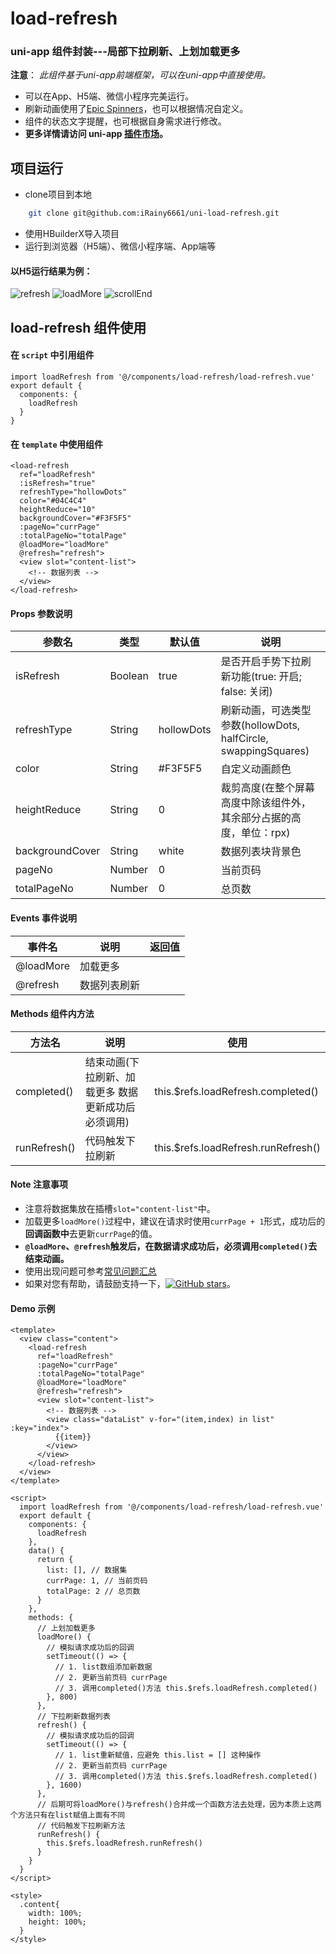 # load-refresh

### uni-app 组件封装---局部下拉刷新、上划加载更多

**注意**： *此组件基于uni-app前端框架，可以在uni-app中直接使用。*
  - 可以在App、H5端、微信小程序完美运行。
  - 刷新动画使用了[Epic Spinners](https://epic-spinners.epicmax.co/)，也可以根据情况自定义。
  - 组件的状态文字提醒，也可根据自身需求进行修改。
  - **更多详情请访问 uni-app [插件市场](https://ext.dcloud.net.cn/plugin?id=1866)。**

## 项目运行

  - clone项目到本地

```sh
    git clone git@github.com:iRainy6661/uni-load-refresh.git
```

  - 使用HBuilderX导入项目
  - 运行到浏览器（H5端）、微信小程序端、App端等
  
#### 以H5运行结果为例：
![refresh](http://www.jianking.vip/images/refresh.png) ![loadMore](http://www.jianking.vip/images/loadMore.png) ![scrollEnd](http://www.jianking.vip/images/scrollEnd.png)

## load-refresh 组件使用

#### 在 `script` 中引用组件

```
import loadRefresh from '@/components/load-refresh/load-refresh.vue'
export default {
  components: {
    loadRefresh
  }
}
```

#### 在 `template` 中使用组件

```
<load-refresh
  ref="loadRefresh"
  :isRefresh="true"
  refreshType="hollowDots"
  color="#04C4C4"
  heightReduce="10"
  backgroundCover="#F3F5F5"
  :pageNo="currPage"
  :totalPageNo="totalPage" 
  @loadMore="loadMore" 
  @refresh="refresh">
  <view slot="content-list">
    <!-- 数据列表 -->
  </view>
</load-refresh>
```

#### Props 参数说明

| 参数名 | 类型 | 默认值 | 说明 |
| ------ | ------ | ------ | ------ |
| isRefresh | Boolean | true | 是否开启手势下拉刷新功能(true: 开启; false: 关闭) |
| refreshType | String | hollowDots | 刷新动画，可选类型参数(hollowDots, halfCircle, swappingSquares) |
| color | String | #F3F5F5 | 自定义动画颜色 |
| heightReduce | String | 0 | 裁剪高度(在整个屏幕高度中除该组件外，其余部分占据的高度，单位：rpx) |
| backgroundCover | String | white | 数据列表块背景色 |
| pageNo | Number | 0 | 当前页码 |
| totalPageNo | Number | 0 | 总页数 |

#### Events 事件说明

| 事件名 | 说明 | 返回值 |
| ------ | ------ | ------ |
| @loadMore | 加载更多 |  |
| @refresh | 数据列表刷新 |  |

#### Methods 组件内方法

| 方法名 | 说明 | 使用 |
| ------ | ------ | ------ |
| completed() | 结束动画(下拉刷新、加载更多 数据更新成功后必须调用) | this.$refs.loadRefresh.completed() |
| runRefresh() | 代码触发下拉刷新 | this.$refs.loadRefresh.runRefresh() |

#### Note 注意事项

  - 注意将数据集放在插槽`slot="content-list"`中。
  - 加载更多`loadMore()`过程中，建议在请求时使用`currPage + 1`形式，成功后的**回调函数中**去更新`currPage`的值。
  - **`@loadMore`、`@refresh`触发后，在数据请求成功后，必须调用`completed()`去结束动画。**
  - 使用出现问题可参考[常见问题汇总](https://github.com/iRainy6661/uni-load-refresh/issues/2)
  - 如果对您有帮助，请鼓励支持一下，[![GitHub stars](https://img.shields.io/github/stars/iRainy6661/uni-load-refresh?style=falt)](https://github.com/iRainy6661/uni-load-refresh)。

#### Demo 示例

```
<template>
  <view class="content">
    <load-refresh
      ref="loadRefresh"
      :pageNo="currPage"
      :totalPageNo="totalPage" 
      @loadMore="loadMore" 
      @refresh="refresh">
      <view slot="content-list">
        <!-- 数据列表 -->
        <view class="dataList" v-for="(item,index) in list" :key="index">
          {{item}}
        </view>
      </view>
    </load-refresh>
  </view>
</template>

<script>
  import loadRefresh from '@/components/load-refresh/load-refresh.vue'
  export default {
    components: {
      loadRefresh
    },
    data() {
      return {
        list: [], // 数据集
        currPage: 1, // 当前页码
        totalPage: 2 // 总页数
      }
    },
    methods: {
      // 上划加载更多
      loadMore() {
        // 模拟请求成功后的回调
        setTimeout(() => {
          // 1. list数组添加新数据
          // 2. 更新当前页码 currPage
          // 3. 调用completed()方法 this.$refs.loadRefresh.completed()
		}, 800)
      },
      // 下拉刷新数据列表
      refresh() {
        // 模拟请求成功后的回调
        setTimeout(() => {
          // 1. list重新赋值，应避免 this.list = [] 这种操作
          // 2. 更新当前页码 currPage
          // 3. 调用completed()方法 this.$refs.loadRefresh.completed()
        }, 1600)
      },
      // 后期可将loadMore()与refresh()合并成一个函数方法去处理，因为本质上这两个方法只有在list赋值上面有不同
      // 代码触发下拉刷新方法
      runRefresh() {
        this.$refs.loadRefresh.runRefresh()
      }
    }
  }
</script>

<style>
  .content{
    width: 100%;
    height: 100%;
  }
</style>
```
